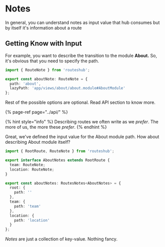 # Notes

In general, you can understand notes as input value that hub consumes but by itself it's information about a route

## Getting Know with Input

For example, you want to describe the transition to the module **About.** So, it's obvious that you need to specify the path.

```typescript
import { RouteNote } from 'routeshub';

export const aboutNote: RouteNote = {
  path: 'about',
  lazyPath: 'app/views/about/about.module#AboutModule'
};
```

Rest of the possible options are optional. Read API section to know more.

{% page-ref page="../api/" %}

{% hint style="info" %}
 Describing routes we often write as we _prefer_. The more of us, the more these _prefer_.
{% endhint %}

Great, we've defined the input value for the About module path. How about describing About module itself?

```typescript
import { RootRoute, RouteNote } from 'routeshub';

export interface AboutNotes extends RootRoute {
  team: RouteNote;
  location: RouteNote;
}

export const aboutNotes: RoutesNotes<AboutNotes> = {
  root: {
    path: ''
  },
  team: {
    path: 'team'
  },
  location: {
    path: 'location'
  }
};
```

 _Notes_ are just a collection of key-value. Nothing fancy.

